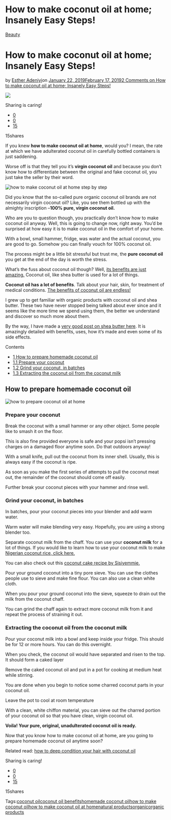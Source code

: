 # How to make coconut oil at home; Insanely Easy Steps!

[Beauty](https://estheradeniyi.com/category/beauty/)
# How to make coconut oil at home; Insanely Easy Steps!

by [Esther Adeniyi](https://estheradeniyi.com/author/esther-adeniyi/)on [January 22, 2019February 17, 2019](https://estheradeniyi.com/how-to-make-coconut-oil-at-home/)[2 Comments on How to make coconut oil at home; Insanely Easy Steps!](https://estheradeniyi.com/how-to-make-coconut-oil-at-home/#comments)

![](images\how-to-make-coconut-oil-at-home.jpg)

Sharing is caring!

- [0](https://www.facebook.com/sharer/sharer.php?u=https%3A%2F%2Festheradeniyi.com%2Fhow-to-make-coconut-oil-at-home%2F&amp;t=How%20to%20make%20coconut%20oil%20at%20home%3B%20Insanely%20Easy%20Steps%21)
- [0](https://twitter.com/intent/tweet?text=How%20to%20make%20coconut%20oil%20at%20home%3B%20Insanely%20Easy%20Steps%21&amp;url=https%3A%2F%2Festheradeniyi.com%2Fhow-to-make-coconut-oil-at-home%2F)
- [15](#)

15shares

If you knew **how to make coconut oil at home**, would you? I mean, the rate at which we have adulterated coconut oil in carefully bottled containers is just saddening.

Worse off is that they tell you it&#x2019;s **virgin coconut oil** and because you don&#x2019;t know how to differentiate between the original and fake coconut oil, you just take the seller by their word.

![how to make coconut oil at home step by step](images\coconut-oil-.png)

Did you know that the so-called pure organic coconut oil brands are not necessarily virgin coconut oil? Like, you see them bottled up with the almighty inscription &#x2013;**100% pure, virgin coconut oil.**

Who are you to question though, you practically don&#x2019;t know how to make coconut oil anyway. Well, this is going to change now, right away. You&#x2019;d be surprised at how easy it is to make coconut oil in the comfort of your home.

With a bowl, small hammer, fridge, was water and the actual coconut, you are good to go. Somehow you can finally vouch for 100% coconut oil.

The process might be a little bit stressful but trust me, the **pure coconut oil** you get at the end of the day is worth the stress.

What&#x2019;s the fuss about coconut oil though? Well, [its benefits are just amazing.](https://www.webmd.com/vitamins/ai/ingredientmono-1092/coconut-oil) Coconut oil, like shea butter is used for a lot of things.

**Coconut oil has a lot of benefits**. Talk about your hair, skin, for treatment of medical conditions. [The benefits of coconut oil are endless!](https://www.healthline.com/nutrition/top-10-evidence-based-health-benefits-of-coconut-oil)

I grew up to get familiar with organic products with coconut oil and shea butter. These two have never stopped being talked about ever since and it seems like the more time we spend using them, the better we understand and discover so much more about them.

By the way, I have made a [very good post on shea butter here](https://estheradeniyi.com/shea-butter/). It is amazingly detailed with benefits, uses, how it&#x2019;s made and even some of its side effects.

Contents

- [1 How to prepare homemade coconut oil](#How_to_prepare_homemade_coconut_oil)
- [1.1 Prepare your coconut](#Prepare_your_coconut)
- [1.2 Grind your coconut, in batches](#Grind_your_coconut_in_batches)
- [1.3 Extracting the coconut oil from the coconut milk](#Extracting_the_coconut_oil_from_the_coconut_milk)

## How to prepare homemade coconut oil

![how to prepare coconut oil at home](images\coconut-oil-1-1.png)

### Prepare your coconut

Break the coconut with a small hammer or any other object. Some people like to smash it on the floor.

This is also fine provided everyone is safe and your popsi isn&#x2019;t pressing charges on a damaged floor anytime soon. Do that outdoors anyway!

With a small knife, pull out the coconut from its inner shell. Usually, this is always easy if the coconut is ripe.

As soon as you make the first series of attempts to pull the coconut meat out, the remainder of the coconut should come off easily.

Further break your coconut pieces with your hammer and rinse well.

### Grind your coconut, in batches

In batches, pour your coconut pieces into your blender and add warm water.

Warm water will make blending very easy. Hopefully, you are using a strong blender too.

Separate coconut milk from the chaff. You can use your **coconut milk** for a lot of things. If you would like to learn how to use your coconut milk to make [Nigerian coconut rice, click here.](https://estheradeniyi.com/how-to-prepare-nigerian-coconut-rice/)

You can also check out this [coconut cake recipe by Sisiyemmie.](https://estheradeniyi.com/coconut-cupcake-recipe-by-sisiyemmie/)

Pour your ground coconut into a tiny pore sieve. You can use the clothes people use to sieve and make fine flour. You can also use a clean white cloth.

When you pour your ground coconut into the sieve, squeeze to drain out the milk from the coconut chaff.

You can grind the chaff again to extract more coconut milk from it and repeat the process of straining it out.

### Extracting the coconut oil from the coconut milk

Pour your coconut milk into a bowl and keep inside your fridge. This should be for 12 or more hours. You can do this overnight.

When you check, the coconut oil would have separated and risen to the top. It should form a caked layer

Remove the caked coconut oil and put in a pot for cooking at medium heat while stirring.

You are done when you begin to notice some charred coconut parts in your coconut oil.

Leave the pot to cool at room temperature

With a clean, white chiffon material, you can sieve out the charred portion of your coconut oil so that you have clean, virgin coconut oil.

**Voila! Your pure, original, unadulterated coconut oil is ready.**

Now that you know how to make coconut oil at home, are you going to prepare homemade coconut oil anytime soon?

Related read: [how to deep condition your hair with coconut oil](https://estheradeniyi.com/5-steps-to-deep-condition-your-hair/)

Sharing is caring!

- [0](https://www.facebook.com/sharer/sharer.php?u=https%3A%2F%2Festheradeniyi.com%2Fhow-to-make-coconut-oil-at-home%2F&amp;t=How%20to%20make%20coconut%20oil%20at%20home%3B%20Insanely%20Easy%20Steps%21)
- [0](https://twitter.com/intent/tweet?text=How%20to%20make%20coconut%20oil%20at%20home%3B%20Insanely%20Easy%20Steps%21&amp;url=https%3A%2F%2Festheradeniyi.com%2Fhow-to-make-coconut-oil-at-home%2F)
- [15](#)

15shares

Tags:[coconut oil](https://estheradeniyi.com/tag/coconut-oil/)[coconut oil benefits](https://estheradeniyi.com/tag/coconut-oil-benefits/)[homemade coconut oil](https://estheradeniyi.com/tag/homemade-coconut-oil/)[how to make coconut oil](https://estheradeniyi.com/tag/how-to-make-coconut-oil/)[how to make coconut oil at home](https://estheradeniyi.com/tag/how-to-make-coconut-oil-at-home/)[natural products](https://estheradeniyi.com/tag/natural-products/)[organic](https://estheradeniyi.com/tag/organic/)[organic products](https://estheradeniyi.com/tag/organic-products/)